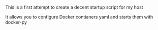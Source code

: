 This is a first attempt to create a decent startup script for my host

It allows you to configure Docker contianers yaml and starts them with docker-py
